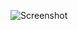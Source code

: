 ![Screenshot](https://raw.githubusercontent.com/Cryakl/Ultimate-RAT-Collection/refs/heads/main/SpyNet/Spy-Net%20v2.4/Screenshot.png)
